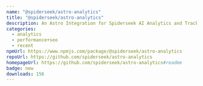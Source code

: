 ```yaml
---
name: "@spiderseek/astro-analytics"
title: "@spiderseek/astro-analytics"
description: An Astro Integration for Spiderseek AI Analytics and Tracking.
categories:
  - analytics
  - performance+seo
  - recent
npmUrl: https://www.npmjs.com/package/@spiderseek/astro-analytics
repoUrl: https://github.com/spiderseek/astro-analytics
homepageUrl: https://github.com/spiderseek/astro-analytics#readme
badge: new
downloads: 156
---
```

